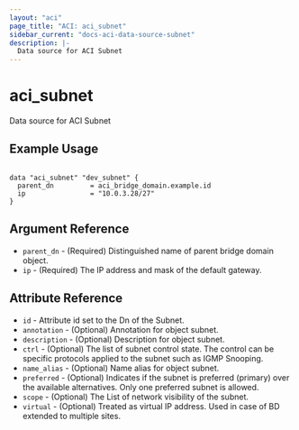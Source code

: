 ```yaml
---
layout: "aci"
page_title: "ACI: aci_subnet"
sidebar_current: "docs-aci-data-source-subnet"
description: |-
  Data source for ACI Subnet
---
```


# aci_subnet

Data source for ACI Subnet

## Example Usage

```hcl

data "aci_subnet" "dev_subnet" {
  parent_dn         = aci_bridge_domain.example.id
  ip                = "10.0.3.28/27"
}

```

## Argument Reference

- `parent_dn` - (Required) Distinguished name of parent bridge domain object.
- `ip` - (Required) The IP address and mask of the default gateway.

## Attribute Reference

- `id` - Attribute id set to the Dn of the Subnet.
- `annotation` - (Optional) Annotation for object subnet.
- `description` - (Optional) Description for object subnet.
- `ctrl` - (Optional) The list of subnet control state. The control can be specific protocols applied to the subnet such as IGMP Snooping.
- `name_alias` - (Optional) Name alias for object subnet.
- `preferred` - (Optional) Indicates if the subnet is preferred (primary) over the available alternatives. Only one preferred subnet is allowed.
- `scope` - (Optional) The List of network visibility of the subnet.
- `virtual` - (Optional) Treated as virtual IP address. Used in case of BD extended to multiple sites.
